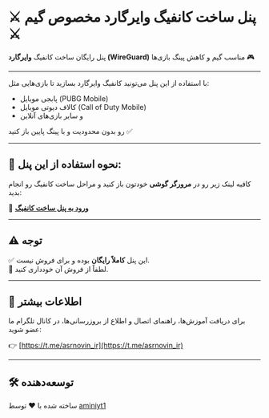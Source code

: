 # ⚔️ پنل ساخت کانفیگ وایرگارد مخصوص گیم ⚔️

پنل رایگان ساخت کانفیگ **وایرگارد (WireGuard)** مناسب گیم و کاهش پینگ بازی‌ها 🎮

---

با استفاده از این پنل می‌تونید کانفیگ وایرگارد بسازید تا بازی‌هایی مثل:

- پابجی موبایل (PUBG Mobile)
- کالاف دیوتی موبایل (Call of Duty Mobile)
- و سایر بازی‌های آنلاین

رو بدون محدودیت و با پینگ پایین باز کنید ✅

---

## 🧩 نحوه استفاده از این پنل:

کافیه لینک زیر رو در **مرورگر گوشی** خودتون باز کنید و مراحل ساخت کانفیگ رو انجام بدید:

🔗 **[ورود به پنل ساخت کانفیگ](https://aminiyt1.github.io/WIREGUARD-vip4/WIREGUARDvip4.html)**

---

## ⚠️ توجه

✅ این پنل **کاملاً رایگان** بوده و برای فروش نیست.  
📌 لطفاً از فروش آن خودداری کنید.

---

## 📢 اطلاعات بیشتر

برای دریافت آموزش‌ها، راهنمای اتصال و اطلاع از بروزرسانی‌ها، در کانال تلگرام ما عضو شوید:

👉 [https://t.me/asrnovin_ir](https://t.me/asrnovin_ir)

---

## 🛠️ توسعه‌دهنده

ساخته شده با ❤️ توسط [aminiyt1](https://github.com/aminiyt1)
